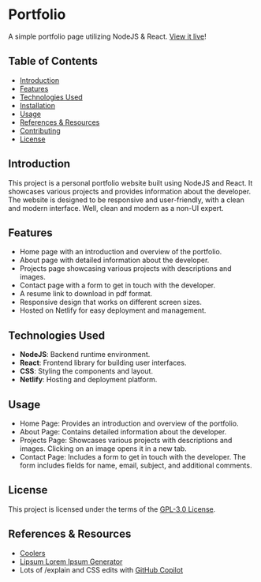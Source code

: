 # Portfolio

A simple portfolio page utilizing NodeJS & React. [View it live](https://jacobnorr.netlify.app/)!

## Table of Contents

- [Introduction](#introduction)
- [Features](#features)
- [Technologies Used](#technologies-used)
- [Installation](#installation)
- [Usage](#usage)
- [References & Resources](#references--resources)
- [Contributing](#contributing)
- [License](#license)

## Introduction

This project is a personal portfolio website built using NodeJS and React. It showcases various projects and provides information about the developer. The website is designed to be responsive and user-friendly, with a clean and modern interface. Well, clean and modern as a non-UI expert.

## Features

- Home page with an introduction and overview of the portfolio.
- About page with detailed information about the developer.
- Projects page showcasing various projects with descriptions and images.
- Contact page with a form to get in touch with the developer.
- A resume link to download in pdf format.
- Responsive design that works on different screen sizes.
- Hosted on Netlify for easy deployment and management.

## Technologies Used

- **NodeJS**: Backend runtime environment.
- **React**: Frontend library for building user interfaces.
- **CSS**: Styling the components and layout.
- **Netlify**: Hosting and deployment platform.

## Usage

- Home Page: Provides an introduction and overview of the portfolio.
- About Page: Contains detailed information about the developer.
- Projects Page: Showcases various projects with descriptions and images. Clicking on an image opens it in a new tab.
- Contact Page: Includes a form to get in touch with the developer. The form includes fields for name, email, subject, and additional comments.

## License

This project is licensed under the terms of the [GPL-3.0 License](https://github.com/MagicInUse/Portfolio/blob/main/LICENSE).

## References & Resources

- [Coolers](https://coolors.co/)
- [Lipsum Lorem Ipsum Generator](https://www.lipsum.com/)
- Lots of /explain and CSS edits with [GitHub Copilot](https://github.com/features/copilot)